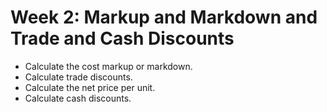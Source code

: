 # Week 2: Markup and Markdown and Trade and Cash Discounts

- Calculate the cost markup or markdown.
- Calculate trade discounts.
- Calculate the net price per unit.
- Calculate cash discounts.
